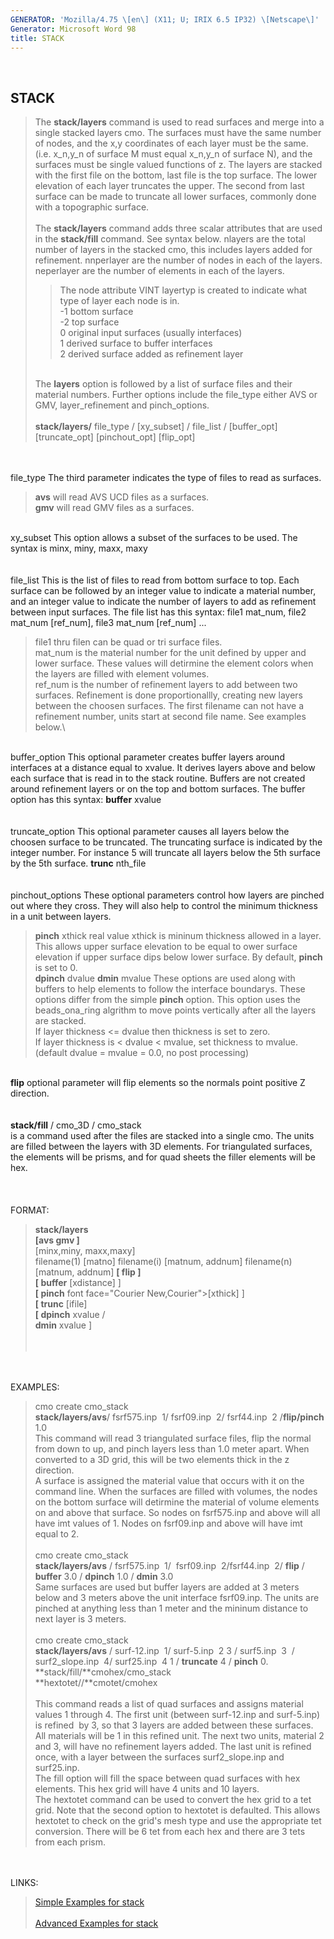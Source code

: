 ```yaml
---
GENERATOR: 'Mozilla/4.75 \[en\] (X11; U; IRIX 6.5 IP32) \[Netscape\]'
Generator: Microsoft Word 98
title: STACK
---
```


 

STACK
-----

> The **stack/layers** command is used to read surfaces and merge into a
> single stacked layers cmo. The surfaces must have the same number of
> nodes, and the x,y coordinates of each layer must be the same. (i.e.
> x\_n,y\_n of surface M must equal x\_n,y\_n of surface N), and the
> surfaces must be single valued functions of z. The layers are stacked
> with the first file on the bottom, last file is the top surface. The
> lower elevation of each layer truncates the upper. The second from
> last surface can be made to truncate all lower surfaces, commonly done
> with a topographic surface.\
> \
> The **stack/layers** command adds three scalar attributes that are
> used in the **stack/fill** command. See syntax below. nlayers are the
> total number of layers in the stacked cmo, this includes layers added
> for refinement. nnperlayer are the number of nodes in each of the
> layers. neperlayer are the number of elements in each of the layers.
>
> > The node attribute VINT layertyp is created to indicate what type of
> > layer each node is in.\
> > -1 bottom surface\
> > -2 top surface\
> > 0 original input surfaces (usually interfaces)\
> > 1 derived surface to buffer interfaces\
> > 2 derived surface added as refinement layer
>
> \
> The **layers** option is followed by a list of surface files and their
> material numbers. Further options include the file\_type either AVS or
> GMV, layer\_refinement and pinch\_options.\
> \
> **stack/layers/** file\_type / \[xy\_subset\] / file\_list /
> \[buffer\_opt\] \[truncate\_opt\] \[pinchout\_opt\] \[flip\_opt\]

\
\
file\_type The third parameter indicates the type of files to read as
surfaces.

> **avs** will read AVS UCD files as a surfaces.\
> **gmv** will read GMV files as a surfaces.

\
xy\_subset This option allows a subset of the surfaces to be used. The
syntax is minx, miny, maxx, maxy\
\
\
file\_list This is the list of files to read from bottom surface to top.
Each surface can be followed by an integer value to indicate a material
number, and an integer value to indicate the number of layers to add as
refinement between input surfaces. The file list has this syntax: file1
mat\_num, file2 mat\_num \[ref\_num\], file3 mat\_num \[ref\_num\] ...

> file1 thru filen can be quad or tri surface files.\
> mat\_num is the material number for the unit defined by upper and
> lower surface. These values will detirmine the element colors when the
> layers are filled with element volumes.\
> ref\_num is the number of refinement layers to add between two
> surfaces. Refinement is done proportionallly, creating new layers
> between the choosen surfaces. The first filename can not have a
> refinement number, units start at second file name. See examples
> below.\

\
buffer\_option This optional parameter creates buffer layers around
interfaces at a distance equal to xvalue. It derives layers above and
below each surface that is read in to the stack routine. Buffers are not
created around refinement layers or on the top and bottom surfaces. The
buffer option has this syntax: **buffer** xvalue\
\
\
truncate\_option This optional parameter causes all layers below the
choosen surface to be truncated. The truncating surface is indicated by
the integer number. For instance 5 will truncate all layers below the
5th surface by the 5th surface. **trunc** nth\_file\
\
\
pinchout\_options These optional parameters control how layers are
pinched out where they cross. They will also help to control the minimum
thickness in a unit between layers.

> **pinch** xthick real value xthick is mininum thickness allowed in a
> layer. This allows upper surface elevation to be equal to ower surface
> elevation if upper surface dips below lower surface. By default,
> **pinch** is set to 0.\
> **dpinch** dvalue **dmin** mvalue These options are used along with
> buffers to help elements to follow the interface boundarys. These
> options differ from the simple **pinch** option. This option uses the
> beads\_ona\_ring algrithm to move points vertically after all the
> layers are stacked.\
> If layer thickness &lt;= dvalue then thickness is set to zero.\
> If layer thickness is &lt; dvalue &lt; mvalue, set thickness to
> mvalue.\
> (default dvalue = mvalue = 0.0, no post processing)

\
**flip** optional parameter will flip elements so the normals point
positive Z direction.\
\
\
**stack/fill** / cmo\_3D / cmo\_stack\
is a command used after the files are stacked into a single cmo. The
units are filled between the layers with 3D elements. For triangulated
surfaces, the elements will be prisms, and for quad sheets the filler
elements will be hex.\
\
\
\
FORMAT:

> **stack/layers**\
> **\[avs  gmv \]**\
> \[minx,miny, maxx,maxy\]\
> filename(1) \[matno\] filename(i) \[matnum, addnum\] filename(n)
> \[matnum, addnum\] **\[ flip \]**\
> **\[ buffer** \[xdistance\] \]\
> **\[ pinch** font face="Courier New,Courier"&gt;\[xthick\] \]\
> **\[ trunc** \[ifile\]\
> **\[ dpinch** xvalue /\
> **dmin** xvalue \]\
>  \
>  

\
\
EXAMPLES:

> cmo create cmo\_stack\
> **stack/layers/avs**/ fsrf575.inp  1/ fsrf09.inp  2/ fsrf44.inp  2
> /**flip/pinch** 1.0\
> This command will read 3 triangulated surface files, flip the normal
> from down to up, and pinch layers less than 1.0 meter apart. When
> converted to a 3D grid, this will be two elements thick in the z
> direction.\
> A surface is assigned the material value that occurs with it on the
> command line. When the surfaces are filled with volumes, the nodes on
> the bottom surface will detirmine the material of volume elements on
> and above that surface. So nodes on fsrf575.inp and above will all
> have imt values of 1. Nodes on fsrf09.inp and above will have imt
> equal to 2.\
> \
> cmo create cmo\_stack\
> **stack/layers/avs** / fsrf575.inp  1/  fsrf09.inp  2/fsrf44.inp  2/
> **flip** / **buffer** 3.0 / **dpinch** 1.0 / **dmin** 3.0\
> Same surfaces are used but buffer layers are added at 3 meters below
> and 3 meters above the unit interface fsrf09.inp. The units are
> pinched at anything less than 1 meter and the mininum distance to next
> layer is 3 meters.\
> \
> cmo create cmo\_stack\
> **stack/layers/avs** / surf-12.inp  1/ surf-5.inp  2 3 /
> surf5.inp  3  / surf2\_slope.inp  4/ surf25.inp  4 1 / **truncate** 4
> / **pinch** 0.\
> **stack/fill/**cmohex/cmo\_stack\
> **hextotet//**cmotet/cmohex\
> \
> This command reads a list of quad surfaces and assigns material values
> 1 through 4. The first unit (between surf-12.inp and surf-5.inp) is
> refined  by 3, so that 3 layers are added between these surfaces. All
> materials will be 1 in this refined unit. The next two units, material
> 2 and 3, will have no refinement layers added. The last unit is
> refined once, with a layer between the surfaces surf2\_slope.inp and
> surf25.inp.\
> The fill option will fill the space between quad surfaces with hex
> elements. This hex grid will have 4 units and 10 layers.\
> The hextotet command can be used to convert the hex grid to a tet
> grid. Note that the second option to hextotet is defaulted. This
> allows hextotet to check on the grid's mesh type and use the
> appropriate tet conversion. There will be 6 tet from each hex and
> there are 3 tets from each prism.

\
\
LINKS:

> [Simple Examples for stack](stack_demo.html)\
> \
> [Advanced Examples for stack](stack_demo2.html)
